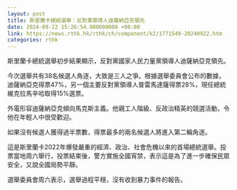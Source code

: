 ```yaml
---
layout: post
title: 斯里蘭卡總統選舉：反對黨領導人迪薩納亞克領先
date: 2024-09-22 15:26:54.000000000 +08:00
link: https://news.rthk.hk/rthk/ch/component/k2/1771549-20240922.htm
categories: rthk
---
```


斯里蘭卡總統選舉初步結果顯示，反對黨國家人民力量黨領導人迪薩納亞克領先。

今次選舉共有38名候選人角逐，大致是三人之爭。根據選舉委員會公布的數據，迪薩納亞克得票47%，另一個主要反對黨領導人普雷馬達薩得票28%，現任總統維克拉馬辛哈取得15%選票。

外電形容迪薩納亞克傾向馬克斯主義。他親工人階級、反政治精英的競選活動，令他在年輕人中很受歡迎。

如果沒有候選人獲得過半票數，得票最多的兩名候選人將進入第二輪角逐。

這是斯里蘭卡2022年爆發嚴重的經濟、政治、社會危機以來的首場總統選舉。投票當地周六舉行，投票結束後，警方實施全國宵禁，表示這是為了進一步確保民眾安全，又說全國局勢平靜。

選舉委員會周六表示，選舉過程平穩，沒有收到暴力事件的報告。
